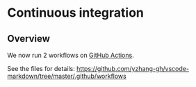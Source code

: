 # Continuous integration

## Overview

We now run 2 workflows on [GitHub Actions](https://github.com/features/actions).

See the files for details: <https://github.com/yzhang-gh/vscode-markdown/tree/master/.github/workflows>
